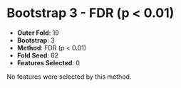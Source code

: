 # Bootstrap 3 - FDR (p < 0.01)

- **Outer Fold**: 19
- **Bootstrap**: 3
- **Method**: FDR (p < 0.01)
- **Fold Seed**: 62
- **Features Selected**: 0

No features were selected by this method.
